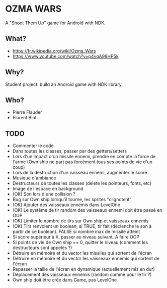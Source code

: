 # OZMA WARS #

A "Shoot Them Up" game for Android with NDK.

## What? ##

* https://fr.wikipedia.org/wiki/Ozma_Wars
* https://www.youtube.com/watch?v=p4vqA98HP5k

## Why? ##

Student project: build an Android game with NDK library

## Who? ##

* Pierre Flauder
* Florent Blot

## TODO ##

* Commenter le code
* Dans toutes les classes, passer par des getters/setters
* Lors d'un impact d'un missile ennemi, prendre en compte la force de l'arme (Own ship ne part pas forcément tous ses points de vie d'un coup)
* Lors de la destruction d'un vaisseau ennemi, augmenter le score
* Musique d'ambiance
* Destructeurs de toutes les classes (delete les pointeurs, fonts, etc)
* Image de l'espace en background
* (OK) Son lors d'une collision ?
* Bug sur Own ship lorsqu'il tourne, les sprites "clignotent"
* (OK) Ajouter des vaisseaux ennemis dans LevelOne
* (OK) Le système de tir random des vaisseaux ennemi doit être passé en OOP
* (OK) Limiter le nombre de tirs sur Own ship et vaisseaux ennemis
* (OK) Tirs renvoient un boolean, si TRUE, tir fait (déclenche le son à partir de ce boolean). FALSE si nombre max de missile atteint
* Si score supérieur à X, passer au niveau suivant. A faire OOP
* Si points de vie de Own ship == 0, quitter le niveau (comment les destructeurs sont appelés ?)
* Détruire en mémoire et du vector les missiles qui sortent de l'écran
* Détruire en mémoire et du vector les vaisseaux ennemis qui sortent de l'écran
* Repasser la taille de l'écran en dynamique (actuellement mis en dur)
* Déplacement des vaisseaux ennemis (random comme pour le tir ?)
* Own ship doit être crée dans Game, pas LevelOne
